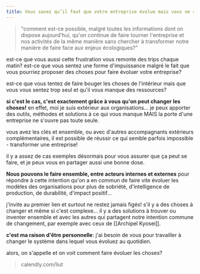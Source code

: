 ```yaml
---
title: Vous savez qu’il faut que votre entreprise évolue mais vous ne savez pas comment pousser ça seul?
---
```


>"comment est-ce possible, malgré toutes les informations dont on dispose aujourd'hui, qu'on continue de faire tourner l'entreprise et nos activités de la même manière sans chercher à transformer notre manière de faire face aux enjeux écologiques?”

est-ce que vous aussi cette frustration vous remonte des trips chaque matin? est-ce que vous sentez une forme d'impuissance malgré le fait que vous pourriez proposer des choses pour faire évoluer votre entreprise?

est-ce que vous tentez de faire bouger les choses de l'intérieur mais que vous vous sentez trop seul et qu'il vous manque des ressources?

**si c'est le cas, c'est exactement grâce à vous qu'on peut changer les choses!** en effet, moi je suis extérieur aux organisations... je peux apporter des outils, méthodes et solutions à ce qui vous manque MAIS la porte d'une entreprise ne s'ouvre pas toute seule.

vous avez les clés et ensemble, ou avec d'autres accompagnants extérieurs complémentaires, il est possible de réussir ce qui semble parfois impossible - transformer une entreprise!

il y a assez de cas exemples désormais pour vous assurer que ça peut se faire, et je peux vous en partager aussi une bonne dose.

**Nous pouvons le faire ensemble, entre acteurs internes et externes** pour répondre à cette intention qu'on a en commun de faire vite évoluer les modèles des organisations pour plus de sobriété, d'intelligence de production, de durabilité, d'impact positif...

j'invite au premier lien et surtout ne restez jamais figés! s'il y a des choses à changer et même si c'est complexe... il y a des solutions à trouver ou inventer ensemble et avec les autres qui partagent notre intention commune de changement, par exemple avec ceux de [[Archipel Kyosei]].
  
**c'est ma raison d'être personnelle**: j'ai besoin de vous pour travailler à changer le système dans lequel vous évoluez au quotidien.

alors, on s'appelle et on voit comment faire évoluer les choses?

> calendly.com/liut